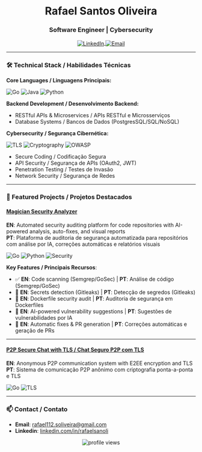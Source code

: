 <h1 align="center">Rafael Santos Oliveira</h1>
<h3 align="center">Software Engineer | Cybersecurity </h3>

<p align="center">
  <a href="https://www.linkedin.com/in/rafaelsanoli" target="blank">
    <img align="center" src="https://img.shields.io/badge/LinkedIn-0077B5?style=for-the-badge&logo=linkedin&logoColor=white" alt="LinkedIn"/>
  </a>
  <a href="mailto:rafael112.soliveira@gmail.com">
    <img align="center" src="https://img.shields.io/badge/Gmail-D14836?style=for-the-badge&logo=gmail&logoColor=white" alt="Email"/>
  </a>
</p>

---

### 🛠️ Technical Stack / Habilidades Técnicas

**Core Languages / Linguagens Principais:**
<p>
  <img src="https://img.shields.io/badge/Go-00ADD8?style=for-the-badge&logo=go&logoColor=white" alt="Go"/>
  <img src="https://img.shields.io/badge/Java-ED8B00?style=for-the-badge&logo=openjdk&logoColor=white" alt="Java"/>
  <img src="https://img.shields.io/badge/Python-3776AB?style=for-the-badge&logo=python&logoColor=white" alt="Python"/>
</p>

**Backend Development / Desenvolvimento Backend:**
- RESTful APIs & Microservices / APIs RESTful e Microsserviços
- Database Systems / Bancos de Dados (PostgresSQL/SQL/NoSQL)

**Cybersecurity / Segurança Cibernética:**
<p>
  <img src="https://img.shields.io/badge/TLS-3DDC84?style=for-the-badge&logo=letsencrypt&logoColor=white" alt="TLS"/>
  <img src="https://img.shields.io/badge/Cryptography-000000?style=for-the-badge&logo=keybase&logoColor=white" alt="Cryptography"/>
  <img src="https://img.shields.io/badge/OWASP-000000?style=for-the-badge&logo=owasp&logoColor=white" alt="OWASP"/>
</p>

- Secure Coding / Codificação Segura
- API Security / Segurança de APIs (OAuth2, JWT)
- Penetration Testing / Testes de Invasão
- Network Security / Segurança de Redes

---

### 🔭 Featured Projects / Projetos Destacados

#### [Magician Security Analyzer](https://github.com/rafaelsanoli/magician-security-analyzer)
**EN**: Automated security auditing platform for code repositories with AI-powered analysis, auto-fixes, and visual reports  
**PT**: Plataforma de auditoria de segurança automatizada para repositórios com análise por IA, correções automáticas e relatórios visuais  

<p>
  <img src="https://img.shields.io/badge/Go-00ADD8?style=flat&logo=go" alt="Go"/>
  <img src="https://img.shields.io/badge/Python-3776AB?style=flat&logo=python" alt="Python"/>
  <img src="https://img.shields.io/badge/Security-3DDC84?style=flat&logo=owasp" alt="Security"/>
</p>

**Key Features / Principais Recursos**:
- ✅ **EN**: Code scanning (Semgrep/GoSec) | **PT**: Análise de código (Semgrep/GoSec)
- 🔐 **EN**: Secrets detection (Gitleaks) | **PT**: Detecção de segredos (Gitleaks)
- 🐳 **EN**: Dockerfile security audit | **PT**: Auditoria de segurança em Dockerfiles
- 🤖 **EN**: AI-powered vulnerability suggestions | **PT**: Sugestões de vulnerabilidades por IA
- 🔧 **EN**: Automatic fixes & PR generation | **PT**: Correções automáticas e geração de PRs

---

#### [P2P Secure Chat with TLS / Chat Seguro P2P com TLS](https://github.com/rafaelsanoli/magician)
**EN**: Anonymous P2P communication system with E2EE encryption and TLS  
**PT**: Sistema de comunicação P2P anônimo com criptografia ponta-a-ponta e TLS  

<p>
  <img src="https://img.shields.io/badge/Go-00ADD8?style=flat&logo=go" alt="Go"/>
  <img src="https://img.shields.io/badge/TLS-3DDC84?style=flat&logo=letsencrypt" alt="TLS"/>
</p>

---

### 📫 Contact / Contato

- **Email**: [rafael112.soliveira@gmail.com](mailto:rafael112.soliveira@gmail.com)
- **Linkedin**: [linkedin.com/in/rafaelsanoli](https://linkedin.com/in/rafaelsanoli)

<p align="center">
  <img src="https://komarev.com/ghpvc/?username=rafaelsanoli&label=Profile%20views&color=0e75b6&style=flat" alt="profile views"/>
</p>
